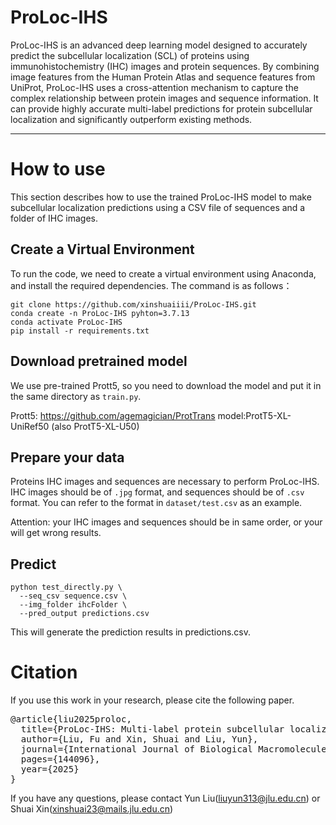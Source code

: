 # ProLoc-IHS
ProLoc-IHS is an advanced deep learning model designed to accurately predict the subcellular localization (SCL) of proteins using immunohistochemistry (IHC) images and protein sequences. By combining image features from the Human Protein Atlas and sequence features from UniProt, ProLoc-IHS uses a cross-attention mechanism to capture the complex relationship between protein images and sequence information. It can provide highly accurate multi-label predictions for protein subcellular localization and significantly outperform existing methods.

---
# How to use
This section describes how to use the trained ProLoc-IHS model to make subcellular localization predictions using a CSV file of sequences and a folder of IHC images.
## Create a Virtual Environment
To run the code, we need to create a virtual environment using Anaconda, and install the required dependencies. The command is as follows：
```
git clone https://github.com/xinshuaiiii/ProLoc-IHS.git
conda create -n ProLoc-IHS pyhton=3.7.13
conda activate ProLoc-IHS
pip install -r requirements.txt
```
## Download pretrained model 
We use pre-trained Prott5, so you need to download the model and put it in the same directory as `train.py`.

Prott5: https://github.com/agemagician/ProtTrans   model:ProtT5-XL-UniRef50 (also ProtT5-XL-U50)


## Prepare your data
Proteins IHC images and sequences are necessary to perform ProLoc-IHS. IHC images should be of `.jpg` format, and sequences should be of `.csv` format. You can refer to the format in `dataset/test.csv` as an example.

Attention: your IHC images and sequences should be in same order, or your will get wrong results.

## Predict
```
python test_directly.py \
  --seq_csv sequence.csv \
  --img_folder ihcFolder \
  --pred_output predictions.csv
```
This will generate the prediction results in predictions.csv.


# Citation
If you use this work in your research, please cite the following paper.

<pre>
@article{liu2025proloc,
  title={ProLoc-IHS: Multi-label protein subcellular localization based on immunohistochemical images and sequence information},
  author={Liu, Fu and Xin, Shuai and Liu, Yun},
  journal={International Journal of Biological Macromolecules},
  pages={144096},
  year={2025}
}
</pre>


If you have any questions, please contact Yun Liu(liuyun313@jlu.edu.cn) or Shuai Xin(xinshuai23@mails.jlu.edu.cn)

